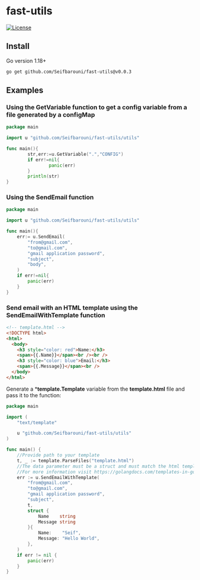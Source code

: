 # fast-utils
[![License](https://img.shields.io/badge/license-GPL%20v3.0-blue.svg)](https://choosealicense.com/licenses/gpl-3.0/)
## Install
Go version 1.18+
```bash
go get github.com/Seifbarouni/fast-utils@v0.0.3
```
## Examples
### Using the GetVariable function to get a config variable from a file generated by a configMap
```go
package main

import u "github.com/Seifbarouni/fast-utils/utils"

func main(){
        str,err:=u.GetVariable(".","CONFIG")
        if err!=nil{
                panic(err)
        }
        println(str)
}
```
### Using the SendEmail function
```go
package main

import u "github.com/Seifbarouni/fast-utils/utils"

func main(){
	err:= u.SendEmail(
		"from@gmail.com",
		"to@gmail.com",
		"gmail application password",
		"subject",
		"body",
	)
	if err!=nil{
		panic(err)
	}
}
```
### Send email with an HTML template using the SendEmailWithTemplate function
```HTML
<!-- template.html -->
<!DOCTYPE html>
<html>
  <body>
    <h3 style="color: red">Name:</h3>
    <span>{{.Name}}</span><br /><br />
    <h3 style="color: blue">Email:</h3>
    <span>{{.Message}}</span><br />
  </body>
</html>
```
Generate a ***template.Template** variable from the **template.html** file and pass it to the function:
```go
package main

import (
	"text/template"

	u "github.com/Seifbarouni/fast-utils/utils"
)

func main() {
	//Provide path to your template
	t, _ := template.ParseFiles("template.html")
	//The data parameter must be a struct and must match the html template
	//For more information visit https://golangdocs.com/templates-in-golang
	err := u.SendEmailWithTemplate(
		"from@gmail.com",
		"to@gmail.com",
		"gmail application password",
		"subject",
		t,
		struct {
			Name    string
			Message string
		}{
			Name:    "Seif",
			Message: "Hello World",
		},
	)
	if err != nil {
		panic(err)
	}
}
```
